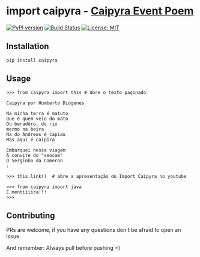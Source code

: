 # import caipyra - [Caipyra Event Poem](http://caipyra.python.org.br/)
[![PyPI version](https://badge.fury.io/py/caipyra.svg)](https://badge.fury.io/py/caipyra)
[![Build Status](https://travis-ci.org/jtemporal/import_caipyra.svg?branch=master)](https://travis-ci.org/jtemporal/import_caipyra)
[![License: MIT](https://img.shields.io/badge/License-MIT-blue.svg)](https://opensource.org/licenses/MIT)

## Installation
```
pip install caipyra
```

## Usage

```
>>> from caipyra import this # Abre o texto paginado

Caipyra por Humberto Diógenes

Na minha terra é matuto
Que é quem veio do mato
Ou beradêro, do rio
mermo na beira
Na do Andrews é capiau
Mas aqui é caipira

Embarquei nessa viagem
A convite do "seocam"
O Serginho da Cameron
:

>>> this.link()  # abre a apresentação do Import Caipyra no youtube

>>> from caipyra import java
É mentiiiira!!!
>>>
```

## Contributing
PRs are welcome, if you have any questions don't be afraid to open an issue.

And remember: Always pull before pushing =)
